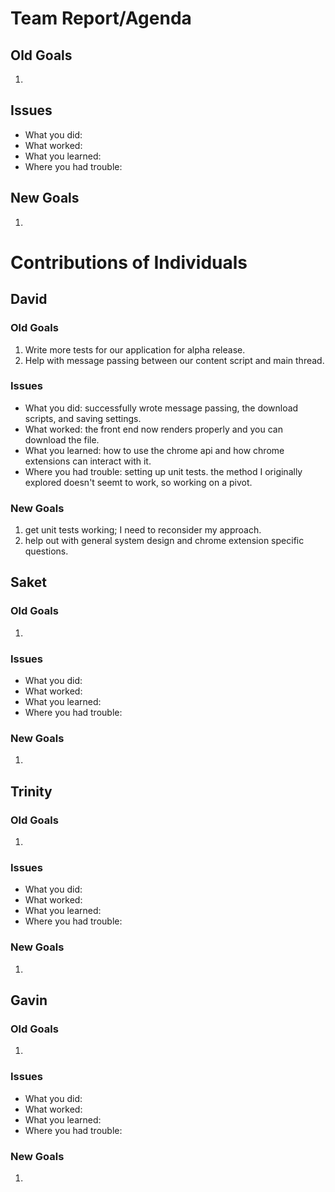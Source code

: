 # Team Report/Agenda
## Old Goals
1. 
## Issues
- What you did:
- What worked:
- What you learned:
- Where you had trouble:
## New Goals
1. 

# Contributions of Individuals

## David
### Old Goals
1. Write more tests for our application for alpha release.
2. Help with message passing between our content script and main thread.
### Issues
- What you did: successfully wrote message passing, the download scripts, and saving settings.
- What worked: the front end now renders properly and you can download the file.
- What you learned: how to use the chrome api and how chrome extensions can interact with it.
- Where you had trouble: setting up unit tests. the method I originally explored doesn't seemt to work, so working on a pivot.
### New Goals
1. get unit tests working; I need to reconsider my approach.
2. help out with general system design and chrome extension specific questions.

## Saket
### Old Goals
1.
### Issues
- What you did:
- What worked:
- What you learned:
- Where you had trouble:
### New Goals
1. 

## Trinity
### Old Goals
1.
### Issues
- What you did:
- What worked:
- What you learned:
- Where you had trouble:
### New Goals
1.

## Gavin
### Old Goals
1.
### Issues
- What you did:
- What worked:
- What you learned:
- Where you had trouble:
### New Goals
1. 

